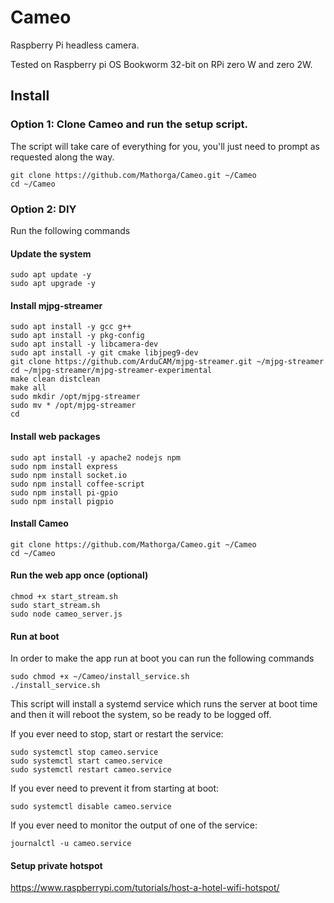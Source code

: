 # Cameo
Raspberry Pi headless camera.

Tested on Raspberry pi OS Bookworm 32-bit on RPi zero W and zero 2W.

## Install

### Option 1: Clone Cameo and run the setup script.
The script will take care of everything for you, you'll just need to prompt as requested along the way.
```
git clone https://github.com/Mathorga/Cameo.git ~/Cameo
cd ~/Cameo
```

### Option 2: DIY

Run the following commands

#### Update the system
```
sudo apt update -y
sudo apt upgrade -y
```

#### Install mjpg-streamer
```
sudo apt install -y gcc g++
sudo apt install -y pkg-config
sudo apt install -y libcamera-dev
sudo apt install -y git cmake libjpeg9-dev
git clone https://github.com/ArduCAM/mjpg-streamer.git ~/mjpg-streamer
cd ~/mjpg-streamer/mjpg-streamer-experimental
make clean distclean
make all
sudo mkdir /opt/mjpg-streamer
sudo mv * /opt/mjpg-streamer
cd
```

#### Install web packages
```
sudo apt install -y apache2 nodejs npm
sudo npm install express
sudo npm install socket.io
sudo npm install coffee-script
sudo npm install pi-gpio
sudo npm install pigpio
```

#### Install Cameo
```
git clone https://github.com/Mathorga/Cameo.git ~/Cameo
cd ~/Cameo
```

#### Run the web app once (optional)
```
chmod +x start_stream.sh
sudo start_stream.sh
sudo node cameo_server.js
```

#### Run at boot
In order to make the app run at boot you can run the following commands
```
sudo chmod +x ~/Cameo/install_service.sh
./install_service.sh
```
This script will install a systemd service which runs the server at boot time and then it will reboot the system, so be ready to be logged off.

If you ever need to stop, start or restart the service:
```
sudo systemctl stop cameo.service
sudo systemctl start cameo.service
sudo systemctl restart cameo.service
```

If you ever need to prevent it from starting at boot:
```
sudo systemctl disable cameo.service
```

If you ever need to monitor the output of one of the service:
```
journalctl -u cameo.service
```

#### Setup private hotspot
https://www.raspberrypi.com/tutorials/host-a-hotel-wifi-hotspot/